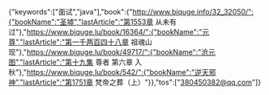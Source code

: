 {"keywords":["面试","java"],"book":{"http://www.biquge.info/32_32050/":{"bookName":"圣墟","lastArticle":"第1553章 从未有过"},"https://www.biquge.lu/book/16364/":{"bookName":"元尊","lastArticle":"第一千两百四十八章 祖魂山现"},"https://www.biquge.lu/book/49717/":{"bookName":"沧元图","lastArticle":"第十九集 尊者 第六章 入秋"},"https://www.biquge.lu/book/542/":{"bookName":"逆天邪神","lastArticle":"第1751章 梵帝之葬（上）"}},"tos":["380450382@qq.com"]}
